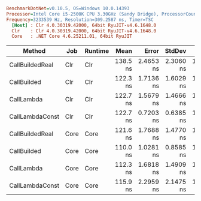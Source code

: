 ``` ini

BenchmarkDotNet=v0.10.5, OS=Windows 10.0.14393
Processor=Intel Core i5-2500K CPU 3.30GHz (Sandy Bridge), ProcessorCount=4
Frequency=3233539 Hz, Resolution=309.2587 ns, Timer=TSC
  [Host] : Clr 4.0.30319.42000, 64bit RyuJIT-v4.6.1648.0
  Clr    : Clr 4.0.30319.42000, 64bit RyuJIT-v4.6.1648.0
  Core   : .NET Core 4.6.25211.01, 64bit RyuJIT


```
 |          Method |  Job | Runtime |     Mean |     Error |    StdDev |      Min |      Max |   Median | Rank |  Gen 0 | Allocated |
 |---------------- |----- |-------- |---------:|----------:|----------:|---------:|---------:|---------:|-----:|-------:|----------:|
 | CallBuildedReal |  Clr |     Clr | 138.5 ns | 2.4653 ns | 2.3060 ns | 134.6 ns | 141.8 ns | 139.0 ns |    5 | 0.0577 |     192 B |
 |     CallBuilded |  Clr |     Clr | 122.3 ns | 1.7136 ns | 1.6029 ns | 120.1 ns | 124.9 ns | 122.4 ns |    4 | 0.0576 |     192 B |
 |      CallLambda |  Clr |     Clr | 122.7 ns | 1.5679 ns | 1.4666 ns | 120.5 ns | 125.8 ns | 122.6 ns |    4 | 0.0582 |     192 B |
 | CallLambdaConst |  Clr |     Clr | 122.7 ns | 0.7203 ns | 0.6385 ns | 121.6 ns | 123.8 ns | 122.6 ns |    4 | 0.0577 |     192 B |
 | CallBuildedReal | Core |    Core | 121.6 ns | 1.7688 ns | 1.4770 ns | 119.2 ns | 124.0 ns | 121.9 ns |    4 | 0.0577 |     192 B |
 |     CallBuilded | Core |    Core | 110.0 ns | 1.0281 ns | 0.8585 ns | 108.9 ns | 111.7 ns | 109.9 ns |    1 | 0.0593 |     192 B |
 |      CallLambda | Core |    Core | 112.3 ns | 1.6818 ns | 1.4909 ns | 110.2 ns | 115.1 ns | 112.4 ns |    2 | 0.0592 |     192 B |
 | CallLambdaConst | Core |    Core | 115.9 ns | 2.2959 ns | 2.1475 ns | 112.3 ns | 119.3 ns | 115.0 ns |    3 | 0.0594 |     192 B |
